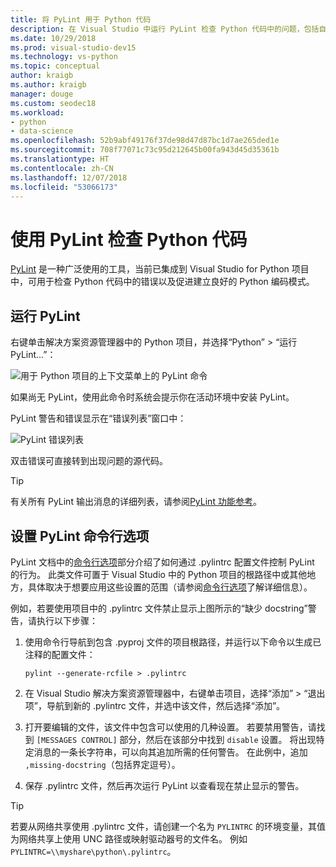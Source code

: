 ```yaml
---
title: 将 PyLint 用于 Python 代码
description: 在 Visual Studio 中运行 PyLint 检查 Python 代码中的问题，包括自定义 linting 的命令行选项。
ms.date: 10/29/2018
ms.prod: visual-studio-dev15
ms.technology: vs-python
ms.topic: conceptual
author: kraigb
ms.author: kraigb
manager: douge
ms.custom: seodec18
ms.workload:
- python
- data-science
ms.openlocfilehash: 52b9abf49176f37de98d47d87bc1d7ae265ded1e
ms.sourcegitcommit: 708f77071c73c95d212645b00fa943d45d35361b
ms.translationtype: HT
ms.contentlocale: zh-CN
ms.lasthandoff: 12/07/2018
ms.locfileid: "53066173"
---
```

# <a name="use-pylint-to-check-python-code"></a>使用 PyLint 检查 Python 代码

[PyLint](https://www.pylint.org/) 是一种广泛使用的工具，当前已集成到 Visual Studio for Python 项目中，可用于检查 Python 代码中的错误以及促进建立良好的 Python 编码模式。

## <a name="run-pylint"></a>运行 PyLint

右键单击解决方案资源管理器中的 Python 项目，并选择“Python” > “运行 PyLint...”：

![用于 Python 项目的上下文菜单上的 PyLint 命令](media/code-pylint-command.png)

如果尚无 PyLint，使用此命令时系统会提示你在活动环境中安装 PyLint。

PyLint 警告和错误显示在“错误列表”窗口中：

![PyLint 错误列表](media/code-pylint-error-list.png)

双击错误可直接转到出现问题的源代码。

> [!Tip]
> 有关所有 PyLint 输出消息的详细列表，请参阅[PyLint 功能参考](https://pylint.readthedocs.io/en/latest/technical_reference/features.html)。

## <a name="set-pylint-command-line-options"></a>设置 PyLint 命令行选项

PyLint 文档中的[命令行选项](https://pylint.readthedocs.io/en/latest/user_guide/run.html#command-line-options)部分介绍了如何通过 .pylintrc 配置文件控制 PyLint 的行为。 此类文件可置于 Visual Studio 中的 Python 项目的根路径中或其他地方，具体取决于想要应用这些设置的范围（请参阅[命令行选项](https://pylint.readthedocs.io/en/latest/user_guide/run.html#command-line-options)了解详细信息）。

例如，若要使用项目中的 .pylintrc 文件禁止显示上图所示的“缺少 docstring”警告，请执行以下步骤：

1. 使用命令行导航到包含 .pyproj 文件的项目根路径，并运行以下命令以生成已注释的配置文件：

   ```command
   pylint --generate-rcfile > .pylintrc
   ```

1. 在 Visual Studio 解决方案资源管理器中，右键单击项目，选择“添加” > “退出项”，导航到新的 .pylintrc 文件，并选中该文件，然后选择“添加”。

1. 打开要编辑的文件，该文件中包含可以使用的几种设置。 若要禁用警告，请找到 `[MESSAGES CONTROL]` 部分，然后在该部分中找到 `disable` 设置。 将出现特定消息的一条长字符串，可以向其追加所需的任何警告。 在此例中，追加 `,missing-docstring`（包括界定逗号）。

1. 保存 .pylintrc 文件，然后再次运行 PyLint 以查看现在禁止显示的警告。

> [!Tip]
> 若要从网络共享使用 .pylintrc 文件，请创建一个名为 `PYLINTRC` 的环境变量，其值为网络共享上使用 UNC 路径或映射驱动器号的文件名。 例如 `PYLINTRC=\\myshare\python\.pylintrc`。
